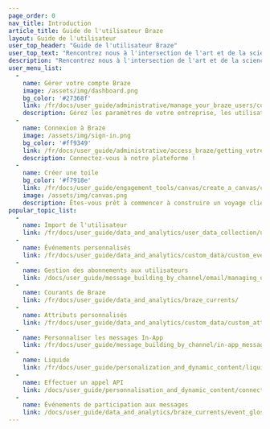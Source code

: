 ```yaml
---
page_order: 0
nav_title: Introduction
article_title: Guide de l'utilisateur Braze
layout: Guide de l'utilisateur
user_top_header: "Guide de l'utilisateur Braze"
user_top_text: "Rencontrez nous à l'intersection de l'art et de la science. Retrouvez-nous dans le moment ou les années-lumière à venir. À votre arrivée, attendez-vous à un engagement de cycle de vie optimal. Chez Braze, nous visons à créer des liens forts entre vous et vos clients ou utilisateurs."
description: "Rencontrez nous à l'intersection de l'art et de la science. Retrouvez-nous dans le moment ou les années-lumière à venir. À votre arrivée, attendez-vous à un engagement de cycle de vie optimal. Chez Braze, nous visons à créer des liens forts entre vous et vos clients ou utilisateurs."
user_menu_list:
  - 
    name: Gérer votre compte Braze
    image: /assets/img/dashboard.png
    bg_color: '#27368f'
    link: /fr/docs/user_guide/administrative/manage_your_braze_users/company-wide_settings_management/
    description: Gérez les paramètres de votre entreprise, les utilisateurs et plus encore !
  - 
    name: Connexion à Braze
    image: /assets/img/sign-in.png
    bg_color: '#ff9349'
    link: /fr/docs/user_guide/administrative/access_braze/getting_votre_compte/
    description: Connectez-vous à notre plateforme !
  - 
    name: Créer une toile
    bg_color: '#f7918e'
    link: /fr/docs/user_guide/engagement_tools/canvas/create_a_canvas/create_a_canvas/
    image: /assets/img/canvas.png
    description: Êtes-vous prêt à commencer à construire un voyage client ? Nous allons vous guider.
popular_topic_list:
  - 
    name: Import de l'utilisateur
    link: /fr/docs/user_guide/data_and_analytics/user_data_collection/user_import/
  - 
    name: Événements personnalisés
    link: /fr/docs/user_guide/data_and_analytics/custom_data/custom_events/
  - 
    name: Gestion des abonnements aux utilisateurs
    link: /docs/user_guide/message_building_by_channel/email/managing_user_subscriptions/
  - 
    name: Courants de Braze
    link: /fr/docs/user_guide/data_and_analytics/braze_currents/
  - 
    name: Attributs personnalisés
    link: /fr/docs/user_guide/data_and_analytics/custom_data/custom_attributes/
  - 
    name: Personnaliser les messages In-App
    link: /fr/docs/user_guide/message_building_by_channel/in-app_messages/customize/
  - 
    name: Liquide
    link: /fr/docs/user_guide/personalization_and_dynamic_content/liquid/
  - 
    name: Effectuer un appel API
    link: /docs/user_guide/personnalisation_and_dynamic_content/connected_content/making_an_api_call/
  - 
    name: Événements de participation aux messages
    link: /docs/user_guide/data_and_analytics/braze_currents/event_glossary/message_engagement_events/
---
```


